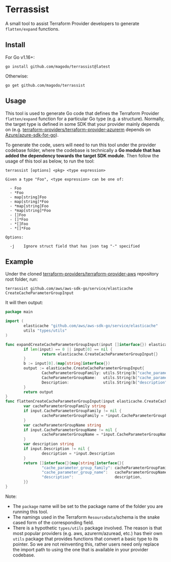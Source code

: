 # Terrassist

A small tool to assist Terraform Provider developers to generate `flatten/expand` functions.

## Install

For Go v1.16+: 

```
go install github.com/magodo/terrassist@latest
```

Otherwise:

```
go get github.com/magodo/terrassist
```

## Usage

This tool is used to generate Go code that defines the Terraform Provider `flatten/expand` function for a particular Go type (e.g. a structure). Normally, the target type is defined in some SDK that your provider mainly depends on (e.g. [terraform-providers/terraform-provider-azurerm](https://github.com/terraform-providers/terraform-provider-azurerm) depends on [Azure/azure-sdk-for-go](https://github.com/azure/azure-sdk-for-go)).

To generate the code, users will need to run this tool under the provider codebase folder, where the codebase is technically a **Go module that has added the dependency towards the target SDK module**. Then follow the usage of this tool as below, to run the tool:

```
terrassist [options] <pkg> <type expression>

Given a type "Foo", <type expression> can be one of:

  - Foo
  - *Foo
  - map[string]Foo
  - map[string]*Foo
  - *map[string]Foo
  - *map[string]*Foo
  - []Foo
  - []*Foo
  - *[]Foo
  - *[]*Foo

Options:

  -j    Ignore struct field that has json tag "-" specified
```

## Example

Under the cloned [terraform-providers/terraform-provider-aws](https://github.com/terraform-providers/terraform-provider-aws) repository root folder, run:

```
terrassist github.com/aws/aws-sdk-go/service/elasticache CreateCacheParameterGroupInput
```

It will then output:

```go
package main

import (
        elasticache "github.com/aws/aws-sdk-go/service/elasticache"
        utils "types/utils"
)

func expandCreateCacheParameterGroupInput(input []interface{}) elasticache.CreateCacheParameterGroupInput {
        if len(input) == 0 || input[0] == nil {
                return elasticache.CreateCacheParameterGroupInput{}
        }
        b := input[0].(map[string]interface{})
        output := elasticache.CreateCacheParameterGroupInput{
                CacheParameterGroupFamily: utils.String(b["cache_parameter_group_family"].(string)),
                CacheParameterGroupName:   utils.String(b["cache_parameter_group_name"].(string)),
                Description:               utils.String(b["description"].(string)),
        }
        return output
}
func flattenCreateCacheParameterGroupInput(input elasticache.CreateCacheParameterGroupInput) []interface{} {
        var cacheParameterGroupFamily string
        if input.CacheParameterGroupFamily != nil {
                cacheParameterGroupFamily = *input.CacheParameterGroupFamily
        }
        var cacheParameterGroupName string
        if input.CacheParameterGroupName != nil {
                cacheParameterGroupName = *input.CacheParameterGroupName
        }
        var description string
        if input.Description != nil {
                description = *input.Description
        }
        return []interface{}{map[string]interface{}{
                "cache_parameter_group_family": cacheParameterGroupFamily,
                "cache_parameter_group_name":   cacheParameterGroupName,
                "description":                  description,
        }}
}
```

Note: 

- The `package` name will be set to the package name of the folder you are running this tool.
- The namings used in the Terraform `ResourceData`/schema is the snake cased form of the corresponding field.
- There is a hypothetic `types/utils` package involved. The reason is that most popular providers (e.g. aws, azurerm/azuread, etc.) has their own `utils` package that provides functions that convert a basic type to its pointer. So we are not reinventing this, rather users need only replace the import path to using the one that is available in your provider codebase.
